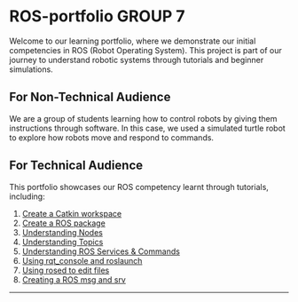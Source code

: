 # ROS-portfolio GROUP 7

Welcome to our learning portfolio, where we demonstrate our initial competencies in ROS (Robot Operating System). This project is part of our journey to understand robotic systems through tutorials and beginner simulations.



## For Non-Technical Audience

We are a group of students learning how to control robots by giving them instructions through software. In this case, we used a simulated turtle robot to explore how robots move and respond to commands.


## For Technical Audience

This portfolio showcases our ROS competency learnt through tutorials, including:

1. [Create a Catkin workspace](https://github.com/pokohroh/ros-portfolio/blob/9fbb3c7dc833d98d6ee48b9994418f5115f0e152/Tutorials%20Completed/1%29%20Create%20a%20worksapce%20for%20Catkin.md)
2. [Create a ROS package](https://github.com/pokohroh/ros-portfolio/blob/9fbb3c7dc833d98d6ee48b9994418f5115f0e152/Tutorials%20Completed/2%29%20Creating%20a%20ROS%20package.md)
3. [Understanding Nodes](https://github.com/pokohroh/ros-portfolio/blob/9fbb3c7dc833d98d6ee48b9994418f5115f0e152/Tutorials%20Completed/3%29%20Understanding%20)
4. [Understanding Topics](https://github.com/pokohroh/ros-portfolio/blob/9fbb3c7dc833d98d6ee48b9994418f5115f0e152/Tutorials%20Completed/4%29%20Understanding%20ROS%20topics.md)
5. [Understanding ROS Services & Commands](https://github.com/pokohroh/ros-portfolio/blob/9fbb3c7dc833d98d6ee48b9994418f5115f0e152/Tutorials%20Completed/5%29%20Understanding%20ROS%20Services%20and%20Commands.md)
6. [Using rqt_console and roslaunch](https://github.com/pokohroh/ros-portfolio/blob/f22afe50ef46348e26365bfca2b053f644e69f72/Tutorials%20Completed/6%29%20Using%20rqt_console%20and%20roslaunch.md)
7. [Using rosed to edit files](https://github.com/pokohroh/ros-portfolio/blob/50d3812540c24400a8e3624caa929046b15f7a83/Tutorials%20Completed/7%29%20Using%20rosed%20to%20edit%20files.md)
8. [Creating a ROS msg and srv](https://github.com/pokohroh/ros-portfolio/blob/50d3812540c24400a8e3624caa929046b15f7a83/Tutorials%20Completed/8%29%20Creating%20a%20ROS%20msg%20and%20srv.md)


---

